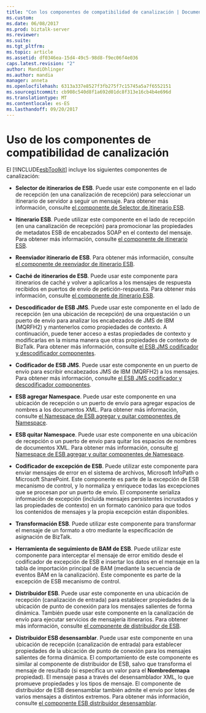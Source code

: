 ```yaml
---
title: "Con los componentes de compatibilidad de canalización | Documentos de Microsoft"
ms.custom: 
ms.date: 06/08/2017
ms.prod: biztalk-server
ms.reviewer: 
ms.suite: 
ms.tgt_pltfrm: 
ms.topic: article
ms.assetid: df0346ea-15d4-49c5-98d8-f9ec06f4e036
caps.latest.revision: "2"
author: MandiOhlinger
ms.author: mandia
manager: anneta
ms.openlocfilehash: 6313a337e8527f3fb275f7c15745a5a7f6552151
ms.sourcegitcommit: cb908c540d8f1a692d01dc8f313e16cb4b4e696d
ms.translationtype: MT
ms.contentlocale: es-ES
ms.lasthandoff: 09/20/2017
---
```

# <a name="using-the-pipeline-support-components"></a>Uso de los componentes de compatibilidad de canalización
El [!INCLUDE[esbToolkit](../includes/esbtoolkit-md.md)] incluye los siguientes componentes de canalización:  
  
-   **Selector de itinerarios de ESB**. Puede usar este componente en el lado de recepción (en una canalización de recepción) para seleccionar un itinerario de servidor a seguir un mensaje. Para obtener más información, consulte [el componente de Selector de itinerario ESB](../esb-toolkit/the-esb-itinerary-selector-component.md).  
  
-   **Itinerario ESB**. Puede utilizar este componente en el lado de recepción (en una canalización de recepción) para promocionar las propiedades de metadatos ESB de encabezados SOAP en el contexto del mensaje. Para obtener más información, consulte [el componente de itinerario ESB](../esb-toolkit/the-esb-itinerary-component.md).  
  
-   **Reenviador itinerario de ESB**. Para obtener más información, consulte [el componente de reenviador de itinerario ESB](../esb-toolkit/the-esb-itinerary-forwarder-component.md).  
  
-   **Caché de itinerarios de ESB**. Puede usar este componente para itinerarios de caché y volver a aplicarlos a los mensajes de respuesta recibidos en puertos de envío de petición-respuesta. Para obtener más información, consulte [el componente de itinerario ESB](../esb-toolkit/the-esb-itinerary-component.md).  
  
-   **Descodificador de ESB JMS**. Puede usar este componente en el lado de recepción (en una ubicación de recepción) de una orquestación o un puerto de envío para analizar los encabezados de JMS de IBM (MQRFH2) y mantenerlos como propiedades de contexto. A continuación, puede tener acceso a estas propiedades de contexto y modificarlas en la misma manera que otras propiedades de contexto de BizTalk. Para obtener más información, consulte [el ESB JMS codificador y descodificador componentes](../esb-toolkit/the-esb-jms-encoder-and-decoder-components.md).  
  
-   **Codificador de ESB JMS**. Puede usar este componente en un puerto de envío para escribir encabezados JMS de IBM (MQRFH2) a los mensajes. Para obtener más información, consulte [el ESB JMS codificador y descodificador componentes](../esb-toolkit/the-esb-jms-encoder-and-decoder-components.md).  
  
-   **ESB agregar Namespace**. Puede usar este componente en una ubicación de recepción o un puerto de envío para agregar espacios de nombres a los documentos XML. Para obtener más información, consulte [el Namespace de ESB agregar y quitar componentes de Namespace](../esb-toolkit/the-esb-add-namespace-and-remove-namespace-components.md).  
  
-   **ESB quitar Namespace**. Puede usar este componente en una ubicación de recepción o un puerto de envío para quitar los espacios de nombres de documentos XML. Para obtener más información, consulte [el Namespace de ESB agregar y quitar componentes de Namespace](../esb-toolkit/the-esb-add-namespace-and-remove-namespace-components.md).  
  
-   **Codificador de excepción de ESB**. Puede utilizar este componente para enviar mensajes de error en el sistema de archivos, Microsoft InfoPath o Microsoft SharePoint. Este componente es parte de la excepción de ESB mecanismo de control, y lo normaliza y enriquece todas las excepciones que se procesan por un puerto de envío. El componente serializa información de excepción (incluida mensajes persistentes incrustados y las propiedades de contexto) en un formato canónico para que todos los contenidos de mensajes y la propia excepción están disponibles.  
  
-   **Transformación ESB**. Puede utilizar este componente para transformar el mensaje de un formato a otro mediante la especificación de asignación de BizTalk.  
  
-   **Herramienta de seguimiento de BAM de ESB**. Puede utilizar este componente para interceptar el mensaje de error emitido desde el codificador de excepción de ESB e insertar los datos en el mensaje en la tabla de importación principal de BAM (mediante la secuencia de eventos BAM en la canalización). Este componente es parte de la excepción de ESB mecanismo de control.  
  
-   **Distribuidor ESB**. Puede usar este componente en una ubicación de recepción (canalización de entrada) para establecer propiedades de la ubicación de punto de conexión para los mensajes salientes de forma dinámica. También puede usar este componente en la canalización de envío para ejecutar servicios de mensajería itinerarios. Para obtener más información, consulte [el componente de distribuidor de ESB](../esb-toolkit/the-esb-dispatcher-component.md).  
  
-   **Distribuidor ESB desensamblar**. Puede usar este componente en una ubicación de recepción (canalización de entrada) para establecer propiedades de la ubicación de punto de conexión para los mensajes salientes de forma dinámica. El comportamiento de este componente es similar al componente de distribuidor de ESB, salvo que transforma el mensaje de resultado (si especifica un valor para el **Nombredemapa** propiedad). El mensaje pasa a través del desensamblador XML, lo que promueve propiedades y los tipos de mensaje. El componente de distribuidor de ESB desensamblar también admite el envío por lotes de varios mensajes a distintos extremos. Para obtener más información, consulte [el componente ESB distribuidor desensamblar](../esb-toolkit/the-esb-dispatcher-disassemble-component.md).